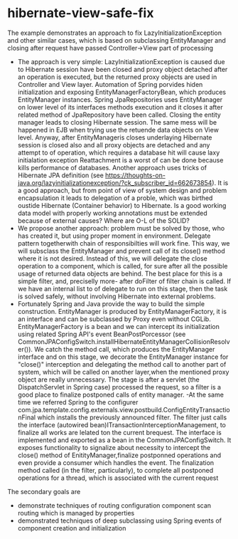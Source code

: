 # hibernate-view-safe-fix
The example demonstrates an approach to fix LazyInitializationException and other similar cases, which is based on
 subclassing EntityManager and closing after request have passed Controller->View part of processing 
 - The approach is very simple: LazyInitializationException  is caused due to Hibernate session have been closed and proxy object detached after an operation is executed, but the returned proxy objects are used in Controller and View layer.
  Automation of Spring porvides hiden initialization and exposing EntityManagerFactoryBean, which produces EntityManager instances.
  Spring  JpaRepositories uses EntityManager on lower level of its interfaces methods execution and it closes it
   after related method of JpaRepository have been called. Closing the entity manager leads to closing Hibernate session.  The same mess will
    be happened in EJB when trying use the retuende data objects on View level.
   Anyway, after EntityManageris closes underlaying Hibernate session is closed also and all proxy objects are detached and any attempt to of operation, which requires a database hit will cause laxy initialation exception
    Reattachment is a worst of can be done because kills performance of databases.
 Another approach uses tricks of Hibernate JPA definition (see https://thoughts-on-java.org/lazyinitializationexception/?ck_subscriber_id=662673854).
  It is a good approach, but from point of view of system design and problem encapsulation it leads to delegation of a proble, which was birthed oustide Hibernate (Container behavior) to Hibernate. Is  a good working data model with properly working annotations must be extended because of external causes? Where are O-L of  the SOLID? 
 - We propose another approach: problem must be solved by those, who has created it, but using proper moment in environment. Delegate pattern togetherwith chain of responsibilties will work  fine. This way, we will subsclass the EntityManager and prevent call of its close() method where it is not desired. Instead of this, we will delegate the close operation to a component, which is called, for sure after all the possible usage of returned data objects are behind. The best place for this is a simple filter, and, preciselly more- after doFilter of filter chain is called. If we have an internal list to of delegate to run on this stage, then the task is solved safely, without involving Hibernate into external problems.  
 - Fortunately Spring and Java provide the way to build the simple construction. EntityManager is produced by EntityManagerFactory, it is an interface and can be subclassed by Proxy even without CGLib. EntityManagerFactory is a bean and we can intercept its initialization using related Spring API's event BeanPostPorcessor (see CommonJPAConfigSwitch.installHibernateEntityManagerCollisionResolver()). 
 We catch the method call, which produces the EntityManager interface and on this stage, we decorate the EntityManager instance for "close()" interception and delegating the method call to another part  of system, which will be called on another layer,when the mentioned proxy object are really unnecessary. 
 The stage is  after a servlet (the DispatchServlet in Spring case) processed the request, so a filter is a good place to finalize postponed calls of entity manager.
 -At the same time we referred Spring to the configurer com.jpa.template.config.externals.view.postbuild.ConfigEntityTransactionFinal which installs the previously announced filter. The filter just  calls the interface (autowired bean)ITransactionInterceptionManagement, to finalize all works are lelated ton the current brequest. The interface is implemented and exported as a bean in the CommonJPAConfigSwitch. It exposes functionality to signalize about necessity to intercept the close() method of EnitityManager,finalize postponned operations and even provide a consumer which handles the event. The finalization method called (in the filter, particularly), to complete all postponed operations for a thread, which is associated with the current request  

The secondary goals are 
- demonstrate techniques of  routing configuration component scan routing which is managed by properties
- demonstrated techniques of deep subclassing using Spring events of component creation and initialization

